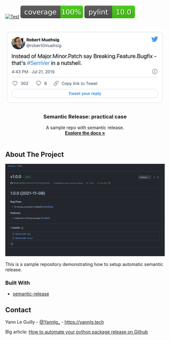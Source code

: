 <div id="top"></div>

[![Test](https://github.com/dhassault/semantic-release-python-sample/actions/workflows/test.yml/badge.svg)](https://github.com/dhassault/semantic-release-python-sample/actions/workflows/test.yml) ![Coverage Badge](.github/coverage.svg) ![Lint Score](.github/pylint.svg)


<!-- PROJECT LOGO -->
<br />
<div align="center">
  <a href="https://github.com/dhassault/semantic-release-python-sample/tree/next">
    <img src="docs/img/semver_nutshell.png" alt="Semantic Versioning in a nutshell">
  </a>

  <h3 align="center">Semantic Release: practical case</h3>

  <p align="center">
    A sample repo with semantic release.
    <br />
    <a href="https://semantic-release.gitbook.io/semantic-release/"><strong>Explore the docs »</strong></a>
    <br />
    <br />
  </p>
</div>

<!-- ABOUT THE PROJECT -->
## About The Project

![Release page example](docs/img/release_page.png)

This is a sample repository demonstrating how to setup automatic semantic release.

### Built With

* [semantic-release](https://semantic-release.gitbook.io/semantic-release/)

<!-- CONTACT -->
## Contact

Yann Le Guilly - [@Yannlg_](https://twitter.com/Yannlg_) - https://yannlg.tech

Blg article: [How to automate your python package release on Github](https://yannlg.tech)